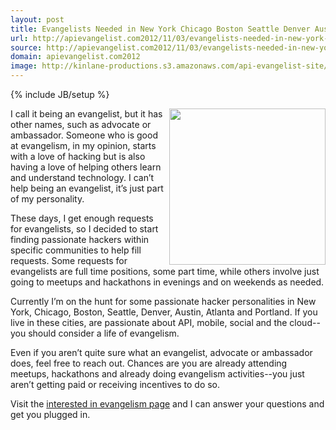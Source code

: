 ```yaml
---
layout: post
title: Evangelists Needed in New York Chicago Boston Seattle Denver Austin and Portland
url: http://apievangelist.com2012/11/03/evangelists-needed-in-new-york-chicago-boston-seattle-denver-austin-and-portland/
source: http://apievangelist.com2012/11/03/evangelists-needed-in-new-york-chicago-boston-seattle-denver-austin-and-portland/
domain: apievangelist.com2012
image: http://kinlane-productions.s3.amazonaws.com/api-evangelist-site/blog/Tag-Cloud-API-Evangelist.png
---
```

{% include JB/setup %}<p>
     <img src="https://s3.amazonaws.com/kinlane-productions/api-evangelist/Tag-Cloud-API-Evangelist.png"  width="250" align="right" />
</p>
<p>
     I call it being an evangelist, but it has other names, such as advocate or ambassador. Someone who is good at evangelism, in my opinion, starts with a love of hacking but is also having a love of helping others learn and understand technology. I can’t help being an evangelist, it’s just part of my personality.
</p>
<p>
     These days, I get enough requests for evangelists, so I decided to start finding passionate hackers within specific communities to help fill requests. Some requests for evangelists are full time positions, some part time, while others involve just going to meetups and hackathons in evenings and on weekends as needed.
</p>
<p>
     Currently I’m on the hunt for some passionate hacker personalities in New York, Chicago, Boston, Seattle, Denver, Austin, Atlanta and Portland. If you live in these cities, are passionate about API, mobile, social and the cloud--you should consider a life of evangelism.
</p>
<p>
     Even if you aren’t quite sure what an evangelist, advocate or ambassador does, feel free to reach out. Chances are you are already attending meetups, hackathons and already doing evangelism activities--you just aren’t getting paid or receiving incentives to do so.
</p>
<p>
     Visit the <a title="interested in evangelism" href="/interested_in_evangelism.php">interested in evangelism page</a> and I can answer your questions and get you plugged in.  
</p>
